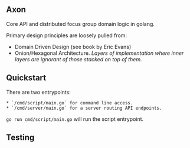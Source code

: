 Axon
----

Core API and distributed focus group domain logic in golang.

Primary design principles are loosely pulled from:

  * Domain Driven Design (see book by Eric Evans)
  * Onion/Hexagonal Architecture. _Layers of implementation where inner layers
are ignorant of those stacked on top of them._

## Quickstart

There are two entrypoints:

	* `/cmd/script/main.go` for command line access.
	* `/cmd/server/main.go` for a server routing API endpoints.

`go run cmd/script/main.go` will run the script entrypoint.

## Testing
